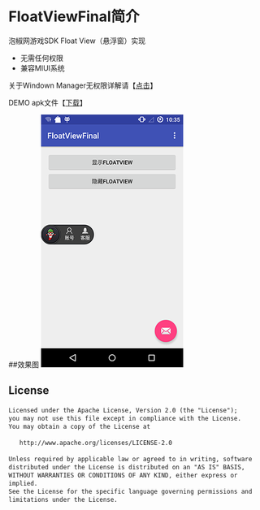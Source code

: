 # FloatViewFinal简介
泡椒网游戏SDK Float View（悬浮窗）实现

* 无需任何权限
* 兼容MIUI系统

关于Windown Manager无权限详解请【[点击](http://www.jianshu.com/p/167fd5f47d5c)】

DEMO apk文件【[下载](https://raw.githubusercontent.com/pengjianbo/FloatViewFinal/master/FloatViewFinal-Sample.apk)】

##效果图
![](images/screenshot0.png)

License
-------

    Licensed under the Apache License, Version 2.0 (the "License");
    you may not use this file except in compliance with the License.
    You may obtain a copy of the License at

       http://www.apache.org/licenses/LICENSE-2.0

    Unless required by applicable law or agreed to in writing, software
    distributed under the License is distributed on an "AS IS" BASIS,
    WITHOUT WARRANTIES OR CONDITIONS OF ANY KIND, either express or implied.
    See the License for the specific language governing permissions and
    limitations under the License.